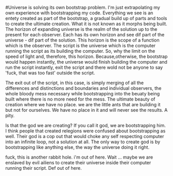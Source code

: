 #Universe is solving its own bootstrap problem.
I'm just extrapolating my own experience with bootstrapping my code. Everything we see is an entety created as part of the bootstrap, a gradual build up of parts and tools to create
the ultimate creation. What it is not known as it morphs being built. 
The horizon of expanding universe is the realm of the solution up to the present for each observer.
Each has its own horizon and see dif part of the universe - dif part of the solution. 
This horizon is the scope of a function which is the observer. The script is the universe which is the computer 
running the script as its building the computer. So, why the limit on the speed of light and, therefore, this horizon. 
Because,otherwise, the bootstrap would happen instantly, the universe would finish building the computer and run the script 
instantly, exit the script and there wold not be anyone to say 'fuck, that was too fast' outside the script.

The exit out of the script, in this case, is simply merging of all the differences and distinctions and boundaries and 
individual observers, the whole bloody mess necessary while bootstrapping into the beuaty being built where there is no 
more need for the mess. The ultimate beauty of creation where we have no place. we are the little ants that are building 
it but not for ourselves. We have no place in it and will never see the results. A pity.

Is that the god we are creating? If you call it god, we are bootstrapping him. I think people that created relegions were confused about bootstrapping as well. Their god is a cop out that would choke any self respecting computer into an infinite loop, not a solution at all. The only way to create god is by bootstrapping like anything else, the way the universe doing it right.

fuck, this is another rabbit hole. i'm out of here. Wait ... maybe we are enslaved by evil ailiens to create their universe inside their computer running their script. Def out of here.


